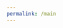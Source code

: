 ```yaml
---
permalink: /main
---
```


<html>
<head>
    <title>Links to projects</title>
    <style>
        /* Table styling with a purple theme */
        table {
            border-collapse: collapse;
            width: 100%;
            box-shadow: 0 2px 15px rgba(128, 0, 128, 0.2); /* Shadow with a purple hue */
            margin-top: 20px;
            background-color: #f2e6ff; /* Light purple background */
        }
        th, td {
            border: 1px solid #d3bced; /* Softer purple border */
            padding: 8px 20px;
            text-align: left;
            background-color: #e6ccff; /* Slightly darker purple for contrast */
        }
        th {
            background-color: #c29bff; /* Darker purple for headers */
            color: #006400;
        }
        tr:nth-child(even) {background-color: #f2e6ff;} /* Alternating rows a lighter purple */
        tr:hover {background-color: #d9b3ff;} /* Hover color in purple */

        /* Button styling with a blue theme */
        button {
            padding: 10px 15px;
            background-color: #007bff; /* Blue background */
            color: #ffffff; /* White text */
            border: none;
            border-radius: 5px;
            cursor: pointer;
            transition: all 0.3s ease;
        }
        button:hover {
            background-color: #0056b3; /* Darker blue on hover */
        }

        .green-button {
            padding: 10px 15px;
            background-color: #9C52B6; /* Purple background */
            color: #ffffff; /* White text for contrast */
            border: none;
            border-radius: 5px;
            cursor: pointer;
            transition: all 0.3s ease;
        }
        .green-button:hover {
            background-color: #pink; /* Darker green on hover */
        }

        /* First column text styling */
        td:first-child, th:first-child {
            color: #006400; /* Dark green text */
        }

        /* Body background GIF */
        body {
            background-image: url('{{site.baseurl}}/images/logincar.gif'); /* Add your GIF link here */
            background-size: cover; /* Cover the entire page */
            background-position: center; /* Center the background image */
            background-repeat: no-repeat; /* Do not repeat the image */
        }
    </style>
</head>
<body>

<table>
    <tr>
        <th><b>Name/Project:</b></th>
        <th>Anagha</th>
        <th>Eshaan</th>
        <th>Ninaad</th>
        <th>Patrick</th>
        <th>Group</th>
    </tr>
    <tr>
        <td>ML titanic</td>
        <td><button onClick="window.location.href = '';">Link</button></td>
        <td><button onClick="window.location.href = '';">Link</button></td>
        <td><button onClick="window.location.href = '{{site.baseurl}}/ninaad-titanic';">Link</button></td>
        <td><button onClick="window.location.href = '/patricktitanic';">Link</button></td>
        <td><button onClick="window.location.href = '{{site.baseurl}}/anagha-titanic';">Link</button></td>
    </tr>
    <tr>
        <td>Personal ML</td>
        <td><button onClick="window.location.href = '{{site.baseurl}}/diamond';">Link</button></td>
        <td><button onClick="window.location.href = '{{site.baseurl}}/house';">Link</button></td>
        <td><button onClick="window.location.href = '{{site.baseurl}}/mpg';">Link</button></td>
        <td><button onClick="window.location.href = '{{site.baseurl}}/carcrash';">Link</button></td>
        <td><button onClick="window.location.href = '';">Link</button></td>
    </tr>
    <tr>
        <td>CPT</td>
        <td><button onClick="window.location.href = '{{site.baseurl}}/stockfetch';">Link</button></td>
        <td><button onClick="window.location.href = '{{site.baseurl}}/cryptofetch';">Link</button></td>
        <td><button onClick="window.location.href = '{{site.baseurl}}/chat';">Link</button></td>
        <td><button onClick="window.location.href = '{{site.baseurl}}/match';">Link</button></td>
        <td><button onClick="window.location.href = '';">Link</button></td>
    </tr>
</table>

<div style="text-align: center; margin-top: 20px;">
    <button class="green-button" onClick="window.location.href = '{{site.baseurl}}/';">Back to Login</button>
</div>

<div style="background-color:#e93e91; padding: 10px; border-radius: 20px; border: 2px solid black;">

<header><b>Plans for the Integration</b></header>
<br>
<text>
- We integrated the video sharing platform and the login system into the shared repo
<br>
<br>
- Finally, we integrated the other CPT projects
<br>
<br>
- Then, the different machine learning systems were integrated into the repo. (Titanic, Diamond cost predictor, MPG predictor, likelihood of car crash predictor, and house price predictor)
<br>
</text>
</div>

</body>
</html>
